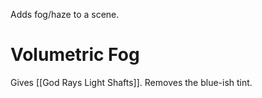 Adds fog/haze to a scene.


# Volumetric Fog

Gives [[God Rays Light Shafts]].
Removes the blue-ish tint.
